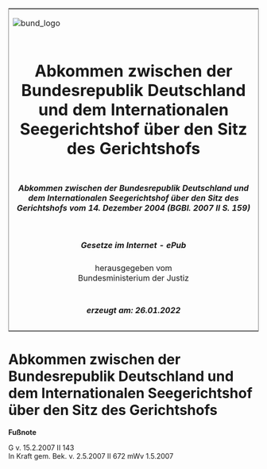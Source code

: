 <span id="DECKBLATT.html"></span>

<table border="0" frame="border" width="100%">

<tr valign="top">

<td align="left">

![bund\_logo](BfJ_2021_Web_de_de.gif)

</td>

<td align="right">

 

</td>

</tr>

<tr align="center" valign="middle">

<td colspan="2">

# Abkommen zwischen der Bundesrepublik Deutschland und dem Internationalen Seegerichtshof über den Sitz des Gerichtshofs

</td>

</tr>

<tr align="center" valign="middle">

<td colspan="2">

##### Abkommen zwischen der Bundesrepublik Deutschland und dem Internationalen Seegerichtshof über den Sitz des Gerichtshofs vom 14. Dezember 2004 (BGBl. 2007 II S. 159)

</td>

</tr>

<tr align="center" valign="middle">

<td colspan="2">

  
  

##### Gesetze im Internet - ePub  
  
herausgegeben vom  
Bundesministerium der Justiz

</td>

</tr>

<tr align="center" valign="bottom">

<td colspan="2">

  
  

##### erzeugt am: 26.01.2022

</td>

</tr>

</table>

<span id="BJNR015920007.html"></span>

# Abkommen zwischen der Bundesrepublik Deutschland und dem Internationalen Seegerichtshof über den Sitz des Gerichtshofs

<div>

  
**Fußnote**

<div class="jnhtml">

<div>

<div class="jurAbsatz">

G v. 15.2.2007 II 143  
In Kraft gem. Bek. v. 2.5.2007 II 672 mWv 1.5.2007

</div>

</div>

</div>

</div>
